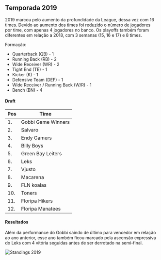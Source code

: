 ## Temporada 2019

2019 marcou pelo aumento da profundidade da League, dessa vez com 16 times. Devido ao aumento dos times foi reduzido o número de jogadores por time, com apenas 4 jogadores no banco. Os playoffs também foram diferentes em relação a 2018, com 3 semanas (15, 16 e 17) e 8 times.

Formação:

- Quarterback (QB) - 1
- Running Back (RB) - 2
- Wide Receiver (WR) - 2
- Tight End (TE) - 1
- Kicker (K) - 1
- Defensive Team (DEF) - 1
- Wide Receiver / Running Back (W/R) - 1
- Bench (BN) - 4

#### Draft 

| Pos | Time               |
| --- | ------------------ |
| 1.  | Gobbi Game Winners |
| 2.  | Salvaro            |
| 3.  | Endy Gamers        |
| 4.  | Billy Boys         |
| 5.  | Green Bay Leiters  |
| 6.  | Leks               |
| 7.  | Vjusto             |
| 8.  | Macarena           |
| 9.  | FLN koalas         |
| 10. | Toners             |
| 11. | Floripa Hikers     |
| 12. | Floripa Manatees   |

#### Resultados

Além da performance do Gobbi saindo de último para vencedor em relação ao ano anterior, esse ano também ficou marcado pela ascensão expressiva do Leks com 4 vitória seguidas antes de ser derrotado na semi-final.

![Standings 2019](https://antonioduarte.github.io/nfldudes/images/standings-2019.png)
